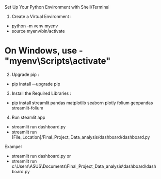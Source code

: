 Set Up Your Python Environment with Shell/Terminal

1. Create a Virtual Environment :
- python -m venv myenv
- source myenv/bin/activate
# On Windows, use - "myenv\Scripts\activate"

2. Upgrade pip :
- pip install --upgrade pip

3. Install the Required Libraries :
- pip install streamlit pandas matplotlib seaborn plotly folium geopandas streamlit-folium

4. Run steamlit app
- streamlit run dashboard.py
- streamlit run [File_Location]/Final_Project_Data_analysis/dashboard/dashboard.py

Exampel
- streamlit run dashboard.py
or
- streamlit run c:\Users\ASUS\Documents\Final_Project_Data_analysis\dashboard\dashboard.py
